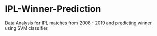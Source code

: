 # IPL-Winner-Prediction
Data Analysis for IPL matches from 2008 - 2019 and predicting winner using SVM classifier.
